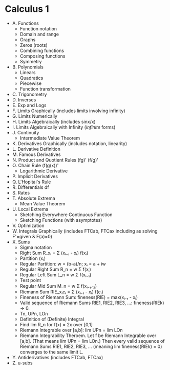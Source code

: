 # Calculus 1

* A. Functions
  * Function notation
  * Domain and range
  * Graphs
  * Zeros (roots)
  * Combining functions
  * Composing functions
  * Symmetry
* B. Polynomials
  * Linears
  * Quadratics
  * Piecewise
  * Function transformation
* C. Trigonometry
* D. Inverses
* E. Exp and Logs
* F. Limits Graphically (includes limits involving infinity)
* G. Limits Numerically
* H. Limits Algebraically (includes sinx/x) 
* I. Limits Algebraically with Infinity (_infinite_ forms)
* J. Continuity
  * Intermediate Value Theorem
* K. Derivatives Graphically (includes notation, linearity)
* L. Derivative Definition
* M. Famous Derivatives
* N. Product and Quotient Rules (fg)' (f/g)'
* O. Chain Rule (f(g(x))'
  * Logarithmic Derivative
* P. Implicit Derivatives
* Q. L'Hopital's Rule
* R. Differentials df
* S. Rates
* T. Absolute Extrema
  * Mean Value Theorem
* U. Local Extrema 
  * Sketching Everywhere Continuous Function
  * Sketching Functions (with asymptotes)
* V. Optimization
* W. Integrals Graphically (includes FTCab, FTCax including as solving F'=given & F(a)=0)
* X. Sums
  * Sigma notation
  * Right Sum R_xᵢ = Σ (xᵢ₋₁ - xᵢ) f(xᵢ)
  * Partition (xᵢ)
  * Regular Partition: w = (b-a)/n; xᵢ = a + iw
  * Regular Right Sum R_n = w Σ f(xᵢ)
  * Regular Left Sum L_n = w Σ f(xᵢ₋₁)
  * Test point
  * Regular Mid Sum M_n = w Σ f(xᵢ₋₁⸝₂)
  * Riemann Sum RIE_xᵢcᵢ = Σ (xᵢ₋₁ - xᵢ) f(cᵢ)
  * Fineness of Riemann Sum: fineness(RIE) = max(xᵢ₋₁ - xᵢ)
  * Valid sequence of Riemann Sums RIE1, RIE2, RIE3, ...:
    fineness(RIEk) -> 0.
  * Tn, UPn, LOn
  * Definition of (Definite) Integral
  * Find lim R_n for f(x) = 2x over [0,1]
  * Riemann Integrable over [a,b]: lim UPn = lim LOn
  * Riemann Integrability Theroem.
    Let f be Riemann Integrable over [a,b].
    (That means lim UPn = lim LOn.)
    Then every valid sequence of Riemann Sums RIE1, RIE2, RIE3, ...
    (meaning lim fineness(RIEk) = 0)
    converges to the same limit L.
* Y. Antiderivatives (includes FTCab, FTCax)
* Z. u-subs
